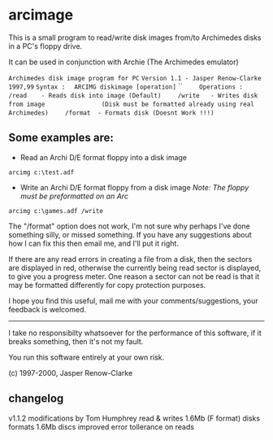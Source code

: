 # arcimage
This is a small program to read/write disk images from/to Archimedes disks in a PC's floppy drive.

It can be used in conjunction with Archie (The Archimedes emulator)

`Archimedes disk image program for PC`
`Version 1.1 - Jasper Renow-Clarke 1997,99`
`Syntax :`
`  ARCIMG diskimage [operation]`
``
`    Operations :`
`    /read    - Reads disk into image (Default)`
`    /write   - Writes disk from image`
`               (Disk must be formatted already using real Archimedes)`
`    /format  - Formats disk (Doesnt Work !!!)`

Some examples are:
------------------

*  Read an Archi D/E format floppy into a disk image

  `arcimg c:\test.adf`

*  Write an Archi D/E format floppy from a disk image
    *Note: The floppy must be preformatted on an Arc*

  `arcimg c:\games.adf /write`

The "/format" option does not work, I'm not sure why perhaps I've done something silly, or missed something.
If you have any suggestions about how I can fix this then email me, and I'll put it right.

If there are any read errors in creating a file from a disk, then the sectors are displayed in red, otherwise the currently being read sector is displayed, to give you a progress meter. One reason a sector can not be read is that it may be formatted differently for copy protection purposes.

I hope you find this useful, mail me with your comments/suggestions, your feedback is welcomed.

------------------

I take no responsibilty whatsoever for the performance of this software, if it breaks something, then it's not my fault.

You run this software entirely at your own risk.

(c) 1997-2000, Jasper Renow-Clarke


changelog
----------

v1.1.2  modifications by Tom Humphrey
        read & writes 1.6Mb (F format) disks
        formats 1.6Mb discs
        improved error tollerance on reads
